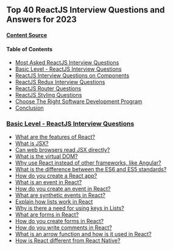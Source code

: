 ## Top 40 ReactJS Interview Questions and Answers for 2023

#### [Content Source](https://www.simplilearn.com/tutorials/reactjs-tutorial/reactjs-interview-questions)

#### Table of Contents

- [Most Asked ReactJS Interview Questions]()
- [Basic Level - ReactJS Interview Questions](/react/Top%2040%20ReactJS%20Interview%20Questions%20and%20Answers%20for%202023/Basic%20Level%20-%20ReactJS%20Interview%20Questions)
- [ReactJS Interview Questions on Components]()
- [ReactJS Redux Interview Questions]()
- [ReactJS Router Questions]()
- [ReactJS Styling Questions]()
- [Choose The Right Software Development Program]()
- [Conclusion]()

### [Basic Level - ReactJS Interview Questions](/react/Top%2040%20ReactJS%20Interview%20Questions%20and%20Answers%20for%202023/Basic%20Level%20-%20ReactJS%20Interview%20Questions)

- [What are the features of React?](/react/Top%2040%20ReactJS%20Interview%20Questions%20and%20Answers%20for%202023/Basic%20Level%20-%20ReactJS%20Interview%20Questions#what-are-the-features-of-react)
- [What is JSX?](/react/Top%2040%20ReactJS%20Interview%20Questions%20and%20Answers%20for%202023/Basic%20Level%20-%20ReactJS%20Interview%20Questions#what-is-jsx)
- [Can web browsers read JSX directly?](/react/Top%2040%20ReactJS%20Interview%20Questions%20and%20Answers%20for%202023/Basic%20Level%20-%20ReactJS%20Interview%20Questions#can-web-browsers-read-jsx-directly)
- [What is the virtual DOM?](/react/Top%2040%20ReactJS%20Interview%20Questions%20and%20Answers%20for%202023/Basic%20Level%20-%20ReactJS%20Interview%20Questions#what-is-the-virtual-dom)
- [Why use React instead of other frameworks, like Angular?](/react/Top%2040%20ReactJS%20Interview%20Questions%20and%20Answers%20for%202023/Basic%20Level%20-%20ReactJS%20Interview%20Questions#why-use-react-instead-of-other-frameworks-like-angular)
- [What is the difference between the ES6 and ES5 standards?](/react/Top%2040%20ReactJS%20Interview%20Questions%20and%20Answers%20for%202023/Basic%20Level%20-%20ReactJS%20Interview%20Questions#what-is-the-difference-between-the-es6-and-es5-standards)
- [How do you create a React app?](/react/Top%2040%20ReactJS%20Interview%20Questions%20and%20Answers%20for%202023/Basic%20Level%20-%20ReactJS%20Interview%20Questions#how-do-you-create-a-react-app)
- [What is an event in React?](/react/Top%2040%20ReactJS%20Interview%20Questions%20and%20Answers%20for%202023/Basic%20Level%20-%20ReactJS%20Interview%20Questions#what-is-an-event-in-react)
- [How do you create an event in React?](/react/Top%2040%20ReactJS%20Interview%20Questions%20and%20Answers%20for%202023/Basic%20Level%20-%20ReactJS%20Interview%20Questions#how-do-you-create-an-event-in-react)
- [What are synthetic events in React?](/react/Top%2040%20ReactJS%20Interview%20Questions%20and%20Answers%20for%202023/Basic%20Level%20-%20ReactJS%20Interview%20Questions#what-are-synthetic-events-in-react)
- [Explain how lists work in React](/react/Top%2040%20ReactJS%20Interview%20Questions%20and%20Answers%20for%202023/Basic%20Level%20-%20ReactJS%20Interview%20Questions#explain-how-lists-work-in-react)
- [Why is there a need for using keys in Lists?](/react/Top%2040%20ReactJS%20Interview%20Questions%20and%20Answers%20for%202023/Basic%20Level%20-%20ReactJS%20Interview%20Questions#why-is-there-a-need-for-using-keys-in-lists)
- [What are forms in React?](/react/Top%2040%20ReactJS%20Interview%20Questions%20and%20Answers%20for%202023/Basic%20Level%20-%20ReactJS%20Interview%20Questions#what-are-forms-in-react)
- [How do you create forms in React?](/react/Top%2040%20ReactJS%20Interview%20Questions%20and%20Answers%20for%202023/Basic%20Level%20-%20ReactJS%20Interview%20Questions#how-do-you-create-forms-in-react)
- [How do you write comments in React?](/react/Top%2040%20ReactJS%20Interview%20Questions%20and%20Answers%20for%202023/Basic%20Level%20-%20ReactJS%20Interview%20Questions#how-do-you-write-comments-in-react)
- [What is an arrow function and how is it used in React?](/react/Top%2040%20ReactJS%20Interview%20Questions%20and%20Answers%20for%202023/Basic%20Level%20-%20ReactJS%20Interview%20Questions#what-is-an-arrow-function-and-how-is-it-used-in-react)
- [How is React different from React Native?](/react/Top%2040%20ReactJS%20Interview%20Questions%20and%20Answers%20for%202023/Basic%20Level%20-%20ReactJS%20Interview%20Questions#how-is-react-different-from-react-native)
